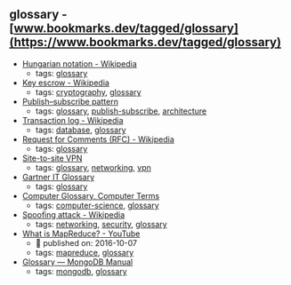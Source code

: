 glossary - [www.bookmarks.dev/tagged/glossary](https://www.bookmarks.dev/tagged/glossary) 
---
* [Hungarian notation - Wikipedia](https://en.wikipedia.org/wiki/Hungarian_notation)
    * tags: [glossary](../tags/glossary.md)
* [Key escrow - Wikipedia](https://en.wikipedia.org/wiki/Key_escrow)
    * tags: [cryptography](../tags/cryptography.md), [glossary](../tags/glossary.md)
* [Publish–subscribe pattern](https://en.wikipedia.org/wiki/Publish%E2%80%93subscribe_pattern)
    * tags: [glossary](../tags/glossary.md), [publish-subscribe](../tags/publish-subscribe.md), [architecture](../tags/architecture.md)
* [Transaction log - Wikipedia](https://en.wikipedia.org/wiki/Transaction_log)
    * tags: [database](../tags/database.md), [glossary](../tags/glossary.md)
* [Request for Comments (RFC) - Wikipedia](https://en.wikipedia.org/wiki/Request_for_Comments)
    * tags: [glossary](../tags/glossary.md)
* [Site-to-site VPN](https://computer.howstuffworks.com/vpn4.htm)
    * tags: [glossary](../tags/glossary.md), [networking](../tags/networking.md), [vpn](../tags/vpn.md)
* [Gartner IT Glossary](https://www.gartner.com/it-glossary/)
    * tags: [glossary](../tags/glossary.md)
* [Computer Glossary, Computer Terms](http://whatis.techtarget.com/)
    * tags: [computer-science](../tags/computer-science.md), [glossary](../tags/glossary.md)
* [Spoofing attack - Wikipedia](https://en.wikipedia.org/wiki/Spoofing_attack)
    * tags: [networking](../tags/networking.md), [security](../tags/security.md), [glossary](../tags/glossary.md)
* [What is MapReduce? - YouTube](https://www.youtube.com/watch?v=43fqzaSH0CQ)
    * :calendar: published on: 2016-10-07
    * tags: [mapreduce](../tags/mapreduce.md), [glossary](../tags/glossary.md)
* [Glossary — MongoDB Manual](https://docs.mongodb.com/manual/reference/glossary/)
    * tags: [mongodb](../tags/mongodb.md), [glossary](../tags/glossary.md)
